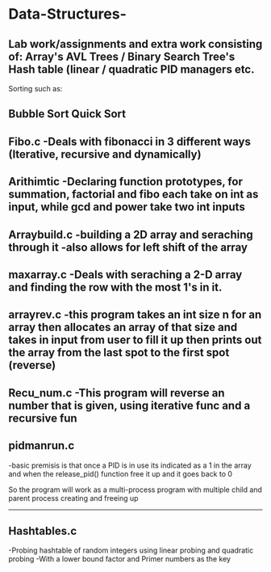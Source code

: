 # Data-Structures-

Lab work/assignments and extra work consisting of: 
Array's 
AVL Trees / Binary Search Tree's 
Hash table (linear / quadratic 
PID managers etc.
--------------------------------------------

Sorting such as: 

Bubble Sort
Quick Sort 
--------------------------------------------

Fibo.c  -Deals with fibonacci in 3 different ways
         (Iterative, recursive and dynamically)  
--------------------------------------------

Arithimtic -Declaring function prototypes,
             for summation, factorial and fibo 
             each take on int as input, 
             while gcd and power take two int inputs
--------------------------------------------


Arraybuild.c -building a 2D array and seraching through it
             -also allows for left shift of the array 
--------------------------------------------
             


maxarray.c -Deals with seraching a 2-D array
            and finding the row with the most 1's in it. 
--------------------------------------------

arrayrev.c -this program takes an int size n
            for an array then allocates an array of that size
            and takes in input from user to fill it up
            then prints out the array from the last spot to
            the first spot (reverse)
--------------------------------------------

Recu_num.c -This program will reverse an number 
            that is given, using iterative func
            and a recursive fun
--------------------------------------------
            
 pidmanrun.c
--------------------------------------------

-basic premisis is that once a PID is in use its
indicated as a 1 in the array and when the release_pid()
function free it up and it goes back to 0

So the program will work as a multi-process program with multiple
child and parent process creating and freeing up

--------------------------------------------

Hashtables.c 
--------------------------------------------
-Probing hashtable of random integers using
linear probing and quadratic probing
-With a lower bound factor and Primer numbers
as the key

